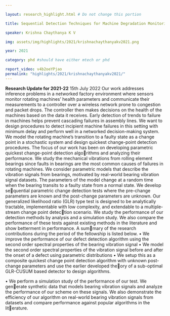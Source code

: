 ```yaml
---

layout: research_highlight.html # Do not change this portion

title: Sequential Detection Techniques for Machine Degradation Monitoring 

speaker: Krishna Chaythanya K V

img: assets/img/highlights/2021/krishnachaythanyakv2021.png

year: 2021

category: phd #should have either mtech or phd

report_video: v4b2oeYPjao
permalink: "highlights/2021/krishnachaythanyakv2021/"
---
```


**Research Update for 2021-22**
15th July 2022
Our work addresses inference problems in a networked factory environment
where sensors monitor rotating machines’ health parameters and communicate
their measurements to a controller over a wireless network prone to congestion
and packet drops. The controller then makes decisions on the health of the
machines based on the data it receives. Early detection of trends to failure in
machines helps prevent cascading failures in assembly lines. We want to design
procedures to detect incipient machine failures in this setting with minimum
delay and perform well in a networked decision-making system. We model the
rotating machine’s transition to a faulty state as a change point in a stochastic
system and design quickest change-point detection procedures. The focus of our
work has been on developing parametric quickest change-point detection algorithms and analyzing their performance. We study the mechanical vibrations
from rolling element bearings since faults in bearings are the most common
causes of failures in rotating machines. We consider parametric models that
describe the vibration signals from bearings, motivated by real-world bearing
vibration signal datasets. The parameters of the model change at a random time
when the bearing transits to a faulty state from a normal state. We develop sequential parametric change detection tests where the pre-change parameters are
known and the post-change parameters are unknown. Our generalized likelihood
ratio (GLR) type test is designed to be analytically tractable, implementable
with low complexity, and extendable to a multiple-stream change point detection scenario. We study the performance of our detection methods by analysis
and a simulation study. We also compare the performance of these tests against
existing methods in the literature and show betterment in performance. A summary of the research contributions during the period of the fellowship is listed
below.
• We improve the performance of our defect detection algorithm using the
second order spectral properties of the bearing vibration signal
• We model the second order spectral properties of the vibration signal
before and after the onset of a defect using parametric distributions
• We setup this as a composite quickest change point detection algorithm
with unknown post-change parameters and use the earlier developed theory of a sub-optimal GLR-CUSUM based detector to design algorithms.

• We perform a simulation study of the performance of our test. We generate synthetic data that models bearing vibration signals and analyze
the performance of our scheme on these signals. We also demonstrate the
efficiency of our algorithm on real-world bearing vibration signals from
datasets and compare performance against popular algorithms in the literature.